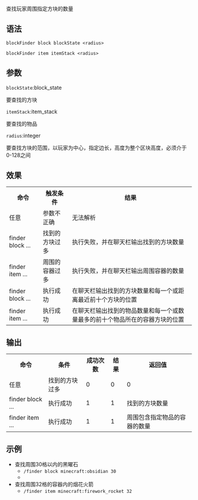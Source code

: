 查找玩家周围指定方块的数量

## 语法

`blockFinder block blockState <radius>`

`blockFinder item itemStack <radius>`

## 参数

`blockState`:block_state

要查找的方块

`itemStack`:item_stack

要查找的物品

`radius`:integer

要查找方块的范围，以玩家为中心，指定边长，高度为整个区块高度，必须介于0-128之间

## 效果

<table>
    <tr>
      <th>命令</th>
      <th>触发条件</th>
      <th>结果</th>
    </tr>
    <tr>
        <td>任意</td>
        <td>参数不正确</td>
        <td>无法解析</td>
    </tr>
    <tr>
        <td>finder block ...</td>
        <td>找到的方块过多</td>
        <td>执行失败，并在聊天栏输出找到的方块数量</td>
    </tr>
    <tr>
        <td>finder item ...</td>
        <td>周围的容器过多</td>
        <td>执行失败，并在聊天栏输出周围容器的数量</td>
    </tr>
    <tr>
        <td>finder block ...</td>
        <td>执行成功</td>
        <td>在聊天栏输出找到的方块数量和每一个或距离最近前十个方块的位置</td>
    </tr>
    <tr>
        <td>finder item ...</td>
        <td>执行成功</td>
        <td>在聊天栏输出找到的物品数量和每一个或数量最多的前十个物品所在的容器方块的位置</td>
    </tr>
</table>

## 输出

<table>
    <tr>
        <th>命令</th>
        <th>条件</th>
        <th>成功次数</th>
        <th>结果</th>
        <th>返回值</th>
    </tr>
    <tr>
      <td>任意</td>
      <td>找到的方块过多</td>
      <td>0</td>
      <td>0</td>
      <td>0</td>
    </tr>
    <tr>
      <td>finder block ...</td>
      <td>执行成功</td>
      <td>1</td>
      <td>1</td>
      <td>找到的方块数量</td>
    </tr>
    <tr>
      <td>finder item ...</td>
      <td>执行成功</td>
      <td>1</td>
      <td>1</td>
      <td>周围包含指定物品的容器的数量</td>
    </tr>
</table>

## 示例

- 查找周围30格以内的黑曜石
    - `/finder block minecraft:obsidian 30`
    -
- 查找周围32格的容器内的烟花火箭
    - `/finder item minecraft:firework_rocket 32`

